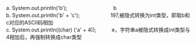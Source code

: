 a. System.out.println('b');　　　　　　　　　b<br>
b. System.out.println('b' + 'c');　　　　　　197,被隐式转换为int类型，即取b和c对应的ASCII码相加<br>
c. System.out.println((char) ('a' + 4));　　　e，字符串a被隐式转换成int类型与4相加后，再强制转换成char类型<br>
